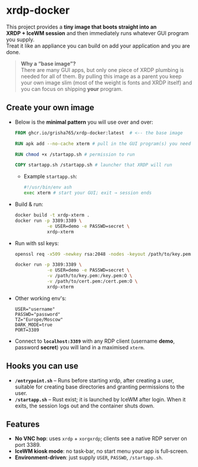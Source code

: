 # xrdp-docker
This project provides a **tiny image that boots straight into an XRDP + IceWM session** and then immediately runs whatever GUI program you supply.  
Treat it like an appliance you can build on add your application and you are done.

> **Why a “base image”?**  
> There are many GUI apps, but only one piece of XRDP plumbing is needed for all of them.  By pulling this image as a parent you keep your own image slim (most of the weight is fonts and XRDP itself) and you can focus on shipping **your** program.

## Create your own image

- Below is the **minimal pattern** you will use over and over:
    ```dockerfile
    FROM ghcr.io/grisha765/xrdp-docker:latest  # <‑‑ the base image

    RUN apk add --no-cache xterm # pull in the GUI program(s) you need

    RUN chmod +x /startapp.sh # permission to run

    COPY startapp.sh /startapp.sh # launcher that XRDP will run
    ```
    - Example `startapp.sh`:
        ```bash
        #!/usr/bin/env ash
        exec xterm # start your GUI; exit → session ends
        ```

- Build & run:
    ```bash
    docker build -t xrdp-xterm .
    docker run -p 3389:3389 \
                -e USER=demo -e PASSWD=secret \
                xrdp-xterm
    ```

- Run with ssl keys:
    ```bash
    openssl req -x509 -newkey rsa:2048 -nodes -keyout /path/to/key.pem -out /path/to/cert.pem -days 365
    ```
    ```bash
    docker run -p 3389:3389 \
                -e USER=demo -e PASSWD=secret \
                -v /path/to/key.pem:/key.pem:O \
                -v /path/to/cert.pem:/cert.pem:O \
                xrdp-xterm
    ```

- Other working env's:
    ```env
    USER="username"
    PASSWD="password"
    TZ="Europe/Moscow"
    DARK_MODE=true
    PORT=3389
    ```

- Connect to **`localhost:3389`** with any RDP client (username **demo**, password **secret**) you will land in a maximised `xterm`.

## Hooks you can use

* **`/entrypoint.sh`** – Runs before starting xrdp, after creating a user, suitable for creating base directories and granting permissions to the user.
* **`/startapp.sh`** – Rust exist; it is launched by IceWM after login. When it exits, the session logs out and the container shuts down.

## Features

- **No VNC hop**: uses `xrdp` + `xorgxrdp`; clients see a native RDP server on port 3389.
- **IceWM kiosk mode**: no task‑bar, no start menu your app is full‑screen.
- **Environment‑driven**: just supply `USER`, `PASSWD`, `/startapp.sh`.
